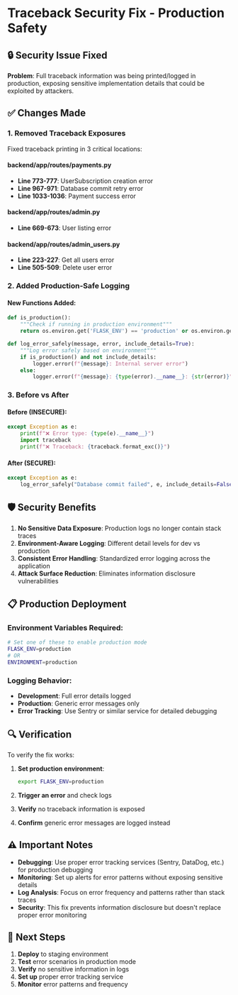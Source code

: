 # Traceback Security Fix - Production Safety

## 🔒 **Security Issue Fixed**

**Problem**: Full traceback information was being printed/logged in production, exposing sensitive implementation details that could be exploited by attackers.

## ✅ **Changes Made**

### 1. **Removed Traceback Exposures**
Fixed traceback printing in 3 critical locations:

#### **backend/app/routes/payments.py**
- **Line 773-777**: UserSubscription creation error
- **Line 967-971**: Database commit retry error  
- **Line 1033-1036**: Payment success error

#### **backend/app/routes/admin.py**
- **Line 669-673**: User listing error

#### **backend/app/routes/admin_users.py**
- **Line 223-227**: Get all users error
- **Line 505-509**: Delete user error

### 2. **Added Production-Safe Logging**

#### **New Functions Added**:
```python
def is_production():
    """Check if running in production environment"""
    return os.environ.get('FLASK_ENV') == 'production' or os.environ.get('ENVIRONMENT') == 'production'

def log_error_safely(message, error, include_details=True):
    """Log error safely based on environment"""
    if is_production() and not include_details:
        logger.error(f"{message}: Internal server error")
    else:
        logger.error(f"{message}: {type(error).__name__}: {str(error)}")
```

### 3. **Before vs After**

#### **Before (INSECURE)**:
```python
except Exception as e:
    print(f"❌ Error type: {type(e).__name__}")
    import traceback
    print(f"❌ Traceback: {traceback.format_exc()}")
```

#### **After (SECURE)**:
```python
except Exception as e:
    log_error_safely("Database commit failed", e, include_details=False)
```

## 🛡️ **Security Benefits**

1. **No Sensitive Data Exposure**: Production logs no longer contain stack traces
2. **Environment-Aware Logging**: Different detail levels for dev vs production
3. **Consistent Error Handling**: Standardized error logging across the application
4. **Attack Surface Reduction**: Eliminates information disclosure vulnerabilities

## 📋 **Production Deployment**

### **Environment Variables Required**:
```bash
# Set one of these to enable production mode
FLASK_ENV=production
# OR
ENVIRONMENT=production
```

### **Logging Behavior**:
- **Development**: Full error details logged
- **Production**: Generic error messages only
- **Error Tracking**: Use Sentry or similar service for detailed debugging

## 🔍 **Verification**

To verify the fix works:

1. **Set production environment**:
   ```bash
   export FLASK_ENV=production
   ```

2. **Trigger an error** and check logs
3. **Verify** no traceback information is exposed
4. **Confirm** generic error messages are logged instead

## ⚠️ **Important Notes**

- **Debugging**: Use proper error tracking services (Sentry, DataDog, etc.) for production debugging
- **Monitoring**: Set up alerts for error patterns without exposing sensitive details
- **Log Analysis**: Focus on error frequency and patterns rather than stack traces
- **Security**: This fix prevents information disclosure but doesn't replace proper error monitoring

## 🎯 **Next Steps**

1. **Deploy** to staging environment
2. **Test** error scenarios in production mode
3. **Verify** no sensitive information in logs
4. **Set up** proper error tracking service
5. **Monitor** error patterns and frequency

